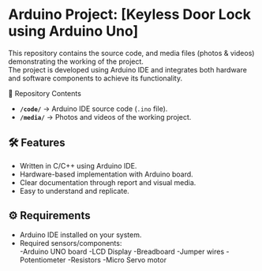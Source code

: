 # Arduino Project: [Keyless Door Lock using Arduino Uno]

This repository contains the source code, and media files (photos & videos) demonstrating the working of the project.  
The project is developed using Arduino IDE and integrates both hardware and software components to achieve its functionality.

📂 Repository Contents

- **`/code/`** → Arduino IDE source code (`.ino` file).  
- **`/media/`** → Photos and videos of the working project.  

## 🛠️ Features

- Written in C/C++ using Arduino IDE.  
- Hardware-based implementation with Arduino board.  
- Clear documentation through report and visual media.  
- Easy to understand and replicate.  

## ⚙️ Requirements

- Arduino IDE installed on your system.    
- Required sensors/components:  
  -Arduino UNO board
  -LCD Display
  -Breadboard
  -Jumper wires
  -Potentiometer
  -Resistors
  -Micro Servo motor

